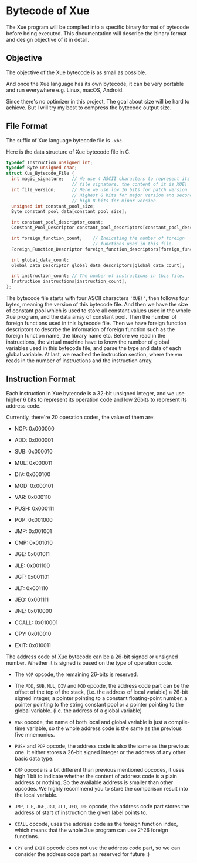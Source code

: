 # Bytecode of Xue

The Xue program will be compiled into a specific binary format of bytecode before being executed. This documentation will describe the binary format and design objective of it in detail.

## Objective

The objective of the Xue bytecode is as small as possible.

And once the Xue language has its own bytecode, it can be very portable and run everywhere e.g. Linux, macOS, Android.

Since there's no optimizer in this project, The goal about size will be hard to achieve. But I will try my best to compress the bytecode output size.

## File Format

The suffix of Xue language bytecode file is `.xbc`.

Here is the data structure of Xue bytecode file in C.

```c
typedef Instruction unsigned int;
typedef Byte unsigned char;
struct Xue_Bytecode_File {
  int magic_signature;   // We use 4 ASCII characters to represent its
                         // file signature, the content of it is XUE!
  int file_version;      // Here we use low 16 bits for patch version
                         // Highest 8 bits for major version and second
                         // high 8 bits for minor version.
  unsigned int constant_pool_size;
  Byte constant_pool_data[constant_pool_size];

  int constant_pool_descriptor_count;
  Constant_Pool_Descriptor constant_pool_descriptors[constant_pool_descriptor_count];

  int foreign_function_count;    // Indicating the number of foreign
                                 // functions used in this file.
  Foreign_Function_Descriptor foreign_function_descriptors[foreign_function_count];

  int global_data_count;
  Global_Data_Descriptor global_data_descriptors[global_data_count];

  int instruction_count; // The number of instructions in this file.
  Instruction instructions[instruction_count];
};
```

The bytecode file starts with four ASCII characters `'XUE!'`, then follows four bytes, meaning the version of this bytecode file. And then we have the size of constant pool which is used to store all constant values used in the whole Xue program, and the data array of constant pool. Then the number of foreign functions used in this bytecode file. Then we have foreign function descriptors to descrbe the information of foreign function such as the foreign function name, the library name etc. Before we read in the instructions, the virtual machine have to know the number of global variables used in this bytecode file, and parse the type and data of each global variable. At last, we reached the instruction section, where the vm reads in the number of instructions and the instruction array.

## Instruction Format

Each instruction in Xue bytecode is a 32-bit unsigned integer, and we use higher 6 bits to represent its operation code and low 26bits to represent its address code.

Currently, there're 20 operation codes, the value of them are:

- NOP: 0x000000

- ADD: 0x000001

- SUB: 0x000010

- MUL: 0x000011

- DIV: 0x000100

- MOD: 0x000101

- VAR: 0x000110

- PUSH: 0x000111

- POP: 0x001000

- JMP: 0x001001

- CMP: 0x001010

- JGE: 0x001011

- JLE: 0x001100

- JGT: 0x001101

- JLT: 0x001110

- JEQ: 0x001111

- JNE: 0x010000

- CCALL: 0x010001

- CPY: 0x010010

- EXIT: 0x010011

The address code of Xue bytecode can be a 26-bit signed or unsigned number. Whether it is signed is based on the type of operation code.

- The `NOP` opcode, the remaining 26-bits is reserved.

- The `ADD`, `SUB`, `MUL`, `DIV` and `MOD` opcode, the address code part can be the offset of the top of the stack, (i.e. the address of local variable) a 26-bit signed integer, a pointer pointing to a constant floating-point number, a pointer pointing to the string constant pool or a pointer pointing to the global variable. (i.e. the address of a global variable)

- `VAR` opcode, the name of both local and global variable is just a compile-time variable, so the whole address code is the same as the previous five mnemonics.

- `PUSH` and `POP` opcode, the address code is also the same as the previous one. It either stores a 26-bit signed integer or the address of any other basic data type.

- `CMP` opcode is a bit different than previous mentioned opcodes, it uses high 1 bit to indicate whether the content of address code is a plain address or nothing. So the available address is smaller than other opcodes. We highly recommend you to store the comparison result into the local variable.

- `JMP`, `JLE`, `JGE`, `JGT`, `JLT`, `JEQ`, `JNE` opcode, the address code part stores the address of start of instruction the given label points to.

- `CCALL` opcode, uses the address code as the foreign function index, which means that the whole Xue program can use 2^26 foreign functions.

- `CPY` and `EXIT` opcode does not use the address code part, so we can consider the address code part as reserved for future :)
